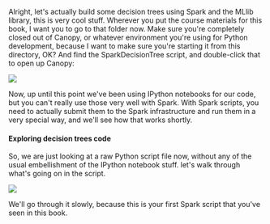 Alright, let's actually build some decision trees using Spark and the MLlib library, this is very cool stuff. Wherever you put the course materials for this book, I want you to go to that folder now. Make sure you're completely closed out of Canopy, or whatever environment you're using for Python development, because I want to make sure you're starting it from this directory, OK? And find the SparkDecisionTree script, and double-click that to open up Canopy:

![](https://github.com/fenago/katacoda-scenarios/raw/master/datascience-machine-learning/datascience-machine-learning-chapter-09-01/steps/12/1.png)

Now, up until this point we've been using IPython notebooks for our code, but you can't really use those very well with Spark. With Spark scripts, you need to actually submit them to the Spark infrastructure and run them in a very special way, and we'll see how that works shortly.

#### Exploring decision trees code
So, we are just looking at a raw Python script file now, without any of the usual embellishment of the IPython notebook stuff. let's walk through what's going on in the script.

![](https://github.com/fenago/katacoda-scenarios/raw/master/datascience-machine-learning/datascience-machine-learning-chapter-09-01/steps/12/2.png)

We'll go through it slowly, because this is your first Spark script that you've seen in this book.
